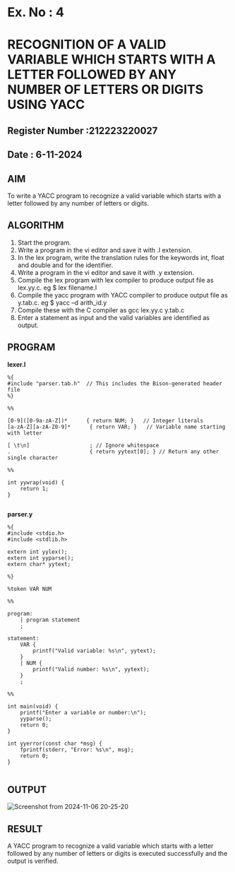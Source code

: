 # Ex. No : 4	
# RECOGNITION OF A VALID VARIABLE WHICH STARTS WITH A LETTER FOLLOWED BY ANY NUMBER OF LETTERS OR DIGITS USING YACC
## Register Number :212223220027
## Date : 6-11-2024

## AIM   
To write a YACC program to recognize a valid variable which starts with a letter followed by any number of letters or digits.

## ALGORITHM
1.	Start the program.
2.	Write a program in the vi editor and save it with .l extension.
3.	In the lex program, write the translation rules for the keywords int, float and double and for the identifier.
4.	Write a program in the vi editor and save it with .y extension.
5.	Compile the lex program with lex compiler to produce output file as lex.yy.c. eg $ lex filename.l
6.	Compile the yacc program with YACC compiler to produce output file as y.tab.c. eg $ yacc –d arith_id.y
7.	Compile these with the C compiler as gcc lex.yy.c y.tab.c
8.	Enter a statement as input and the valid variables are identified as output.

## PROGRAM
**lexer.l**
```
%{
#include "parser.tab.h"  // This includes the Bison-generated header file
%}

%%

[0-9]([0-9a-zA-Z])*      { return NUM; }   // Integer literals
[a-zA-Z][a-zA-Z0-9]*      { return VAR; }   // Variable name starting with letter

[ \t\n]                   ; // Ignore whitespace
.                         { return yytext[0]; } // Return any other single character

%%

int yywrap(void) {
    return 1;
}


```
**parser.y**
```
%{
#include <stdio.h>
#include <stdlib.h>

extern int yylex();
extern int yyparse();
extern char* yytext;

%}

%token VAR NUM

%%

program:
    | program statement
    ;

statement:
    VAR {
        printf("Valid variable: %s\n", yytext);
    }
    | NUM {
        printf("Valid number: %s\n", yytext);
    }
    ;

%%

int main(void) {
    printf("Enter a variable or number:\n");
    yyparse();
    return 0;
}

int yyerror(const char *msg) {
    fprintf(stderr, "Error: %s\n", msg);
    return 0;
}


```


## OUTPUT 
![Screenshot from 2024-11-06 20-25-20](https://github.com/user-attachments/assets/6c8c7ed3-ad18-4cee-b3b1-537a123f3dff)


## RESULT
A  YACC program to recognize a valid variable which starts with a letter followed by any number of letters or digits is executed successfully and the output is verified.


